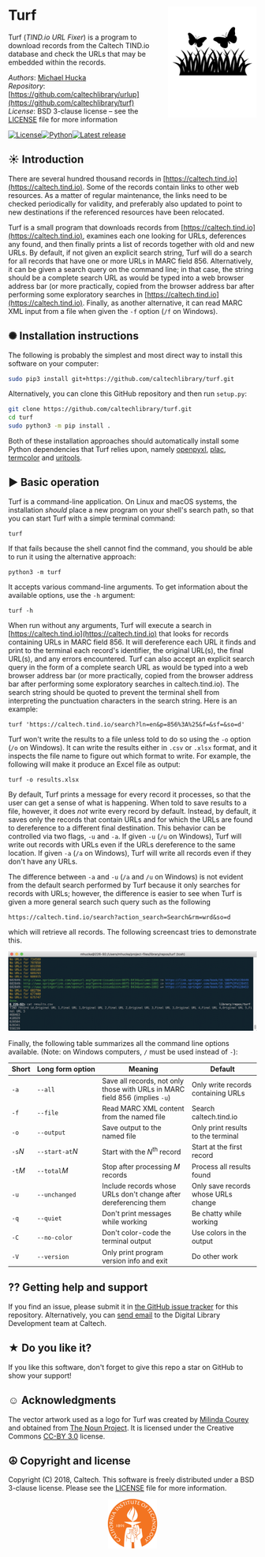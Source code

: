 Turf<img width="180px" align="right" src=".graphics/noun_231760_cc.svg">
====

Turf (_TIND.io URL Fixer_) is a program to download records from the Caltech TIND.io database and check the URLs that may be embedded within the records.

*Authors*:      [Michael Hucka](http://github.com/mhucka)<br>
*Repository*:   [https://github.com/caltechlibrary/urlup](https://github.com/caltechlibrary/turf)<br>
*License*:      BSD 3-clause license &ndash; see the [LICENSE](LICENSE) file for more information

[![License](https://img.shields.io/badge/License-BSD%203--Clause-blue.svg?style=flat-square)](https://choosealicense.com/licenses/bsd-3-clause)[![Python](https://img.shields.io/badge/Python-3.4+-brightgreen.svg?style=flat-square)](http://shields.io)[![Latest release](https://img.shields.io/badge/Latest_release-1.1.0-b44e88.svg?style=flat-square)](http://shields.io)<!-- [![DOI](http://img.shields.io/badge/DOI-10.22002%20%2F%20D1.953-blue.svg?style=flat-square)](https://data.caltech.edu/records/953) -->

☀ Introduction
-----------------------------

There are several hundred thousand records in [https://caltech.tind.io](https://caltech.tind.io).  Some of the records contain links to other web resources.  As a matter of regular maintenance, the links need to be checked periodically for validity, and preferably also updated to point to new destinations if the referenced resources have been relocated.

Turf is a small program that downloads records from [https://caltech.tind.io](https://caltech.tind.io), examines each one looking for URLs, deferences any found, and then finally prints a list of records together with old and new URLs.  By default, if not given an explicit search string, Turf will do a search for all records that have one or more URLs in MARC field 856.  Alternatively, it can be given a search query on the command line; in that case, the string should be a complete search URL as would be typed into a web browser address bar (or more practically, copied from the browser address bar after performing some exploratory searches in [https://caltech.tind.io](https://caltech.tind.io).  Finally, as another alternative, it can read MARC XML input from a file when given the `-f` option (`/f` on Windows).

✺ Installation instructions
---------------------------

The following is probably the simplest and most direct way to install this software on your computer:
```sh
sudo pip3 install git+https://github.com/caltechlibrary/turf.git
```

Alternatively, you can clone this GitHub repository and then run `setup.py`:
```sh
git clone https://github.com/caltechlibrary/turf.git
cd turf
sudo python3 -m pip install .
```

Both of these installation approaches should automatically install some Python dependencies that Turf relies upon, namely [openpyxl](https://pypi.org/project/openpyxl/), [plac](https://micheles.github.io/plac/), [termcolor](https://pypi.org/project/termcolor/) and [uritools](https://pypi.org/project/uritools/).

▶︎ Basic operation
------------------

Turf is a command-line application.  On Linux and macOS systems, the installation _should_ place a new program on your shell's search path, so that you can start Turf with a simple terminal command:
```
turf
```

If that fails because the shell cannot find the command, you should be able to run it using the alternative approach:
```
python3 -m turf
```

It accepts various command-line arguments.  To get information about the available options, use the `-h` argument:
```
turf -h
```

When run without any arguments, Turf will execute a search in [https://caltech.tind.io](https://caltech.tind.io) that looks for records containing URLs in MARC field 856.  It will dereference each URL it finds and print to the terminal each record's identifier, the original URL(s), the final URL(s), and any errors encountered.  Turf can also accept an explicit search query in the form of a complete search URL as would be typed into a web browser address bar (or more practically, copied from the browser address bar after performing some exploratory searches in caltech.tind.io).  The search string should be quoted to prevent the terminal shell from interpreting the punctuation characters in the search string.  Here is an example:
```
turf 'https://caltech.tind.io/search?ln=en&p=856%3A%25&f=&sf=&so=d'
```

Turf won't write the results to a file unless told to do so using the `-o` option (`/o` on Windows).  It can write the results either in `.csv` or `.xlsx` format, and it inspects the file name to figure out which format to write.  For example, the following will make it produce an Excel file as output:
```
turf -o results.xlsx
```

By default, Turf prints a message for every record it processes, so that the user can get a sense of what is happening.  When told to save results to a file, however, it does _not_ write every record by default.  Instead, by default, it saves only the records that contain URLs and for which the URLs are found to dereference to a different final destination.  This behavior can be controlled via two flags, `-u` and `-a`.  If given `-u` (`/u` on Windows), Turf will write out records with URLs even if the URLs dereference to the same location.  If given `-a` (`/a` on Windows), Turf will write all records even if they don't have any URLs.

The difference between `-a` and `-u` (`/a` and `/u` on Windows) is not evident from the default search performed by Turf because it only searches for records with URLs; however, the difference is easier to see when Turf is given a more general search such query such as the following

```
https://caltech.tind.io/search?action_search=Search&rm=wrd&so=d
```

which will retrieve all records.  The following screencast tries to demonstrate this.

[![demo](.graphics/turf-asciinema.png)](https://asciinema.org/a/kFvuHPMX51zhc95P1zDeqrmjQ)


Finally, the following table summarizes all the command line options available. (Note: on Windows computers, `/` must be used instead of `-`):

| Short    | Long&nbsp;form&nbsp;option | Meaning | Default |
|----------|---------------|----------------------|---------|
| `-a`     | `--all`       | Save all records, not only those with URLs in MARC field 856 (implies `-u`) | Only write records containing URLs |
| `-f`     | `--file`      | Read MARC XML content from the named file | Search caltech.tind.io | 
| `-o`     | `--output`    | Save output to the named file | Only print results to the terminal |
| `-s`_N_  | `--start-at`_N_  | Start with the <i>N</i><sup>th</sup> record | Start at the first record |
| `-t`_M_  | `--total`_M_     | Stop after processing _M_ records | Process all results found |
| `-u`     | `--unchanged` | Include records whose URLs don't change after dereferencing them | Only save records whose URLs change |
| `-q`     | `--quiet`     | Don't print messages while working | Be chatty while working |
| `-C`     | `--no-color`  | Don't color-code the terminal output | Use colors in the output |
| `-V`     | `--version`   | Only print program version info and exit | Do other work |


⁇ Getting help and support
--------------------------

If you find an issue, please submit it in [the GitHub issue tracker](https://github.com/caltechlibrary/turf/issues) for this repository.  Alternatively, you can [send email](mailto:helpdesk@library.caltech.edu) to the Digital Library Development team at Caltech.

★ Do you like it?
------------------

If you like this software, don't forget to give this repo a star on GitHub to show your support!

☺︎ Acknowledgments
-----------------------

The vector artwork used as a logo for Turf was created by [Milinda Courey](https://thenounproject.com/milindacourey10/) and obtained from [The Noun Project](https://thenounproject.com/term/grass/231760/).  It is licensed under the Creative Commons [CC-BY 3.0](https://creativecommons.org/licenses/by/3.0/) license.

☮︎ Copyright and license
---------------------

Copyright (C) 2018, Caltech.  This software is freely distributed under a BSD 3-clause license.  Please see the [LICENSE](LICENSE) file for more information.
    
<div align="center">
  <a href="https://www.caltech.edu">
    <img width="100" height="100" src=".graphics/caltech-round.svg">
  </a>
</div>
